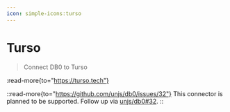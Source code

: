 ```yaml
---
icon: simple-icons:turso
---
```


# Turso

> Connect DB0 to Turso

:read-more{to="https://turso.tech"}

::read-more{to="https://github.com/unjs/db0/issues/32"}
This connector is planned to be supported. Follow up via [unjs/db0#32](https://github.com/unjs/db0/issues/32).
::
